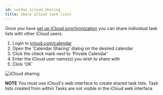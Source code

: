 ```yaml
---
id: caldav_icloud_sharing
title: Share iCloud task lists
---
```


Once you have [set up iCloud synchronization](caldav_icloud.md) you can share individual task lists with other iCloud users.

1. Login to [icloud.com/calendar](https://www.icloud.com/calendar)
2. Open the 'Calendar Sharing' dialog on the desired calendar
3. Click the check mark next to 'Private Calendar'
4. Enter the iCloud user name(s) you wish to share with
5. Click 'OK'

![iCloud sharing](/img/icloud_share.png)

**NOTE** You must use iCloud's web interface to create shared task lists. Task lists created from within Tasks are not visible in the iCloud web interface